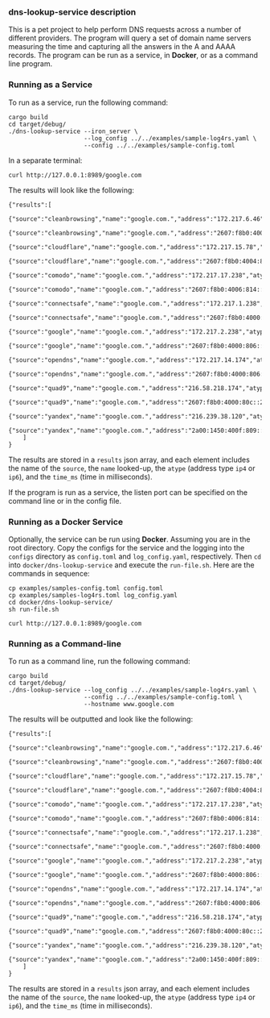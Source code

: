 ### dns-lookup-service description

This is a pet project to help perform DNS requests across a number of different providers.  The program will query a set of domain name servers measuring the time and capturing all the answers in the A and AAAA records.  The program can be run as a service, in __Docker__, or as a command line program.

### Running as a Service

To run as a service, run the following command:

```
cargo build
cd target/debug/
./dns-lookup-service --iron_server \
                     --log_config ../../examples/sample-log4rs.yaml \
                     --config ../../examples/sample-config.toml

```

In a separate terminal:

```
curl http://127.0.0.1:8989/google.com

```

The results will look like the following:

```
{"results":[
    {"source":"cleanbrowsing","name":"google.com.","address":"172.217.6.46","atype":"ip4","time_ms":38},
    {"source":"cleanbrowsing","name":"google.com.","address":"2607:f8b0:4005:809::200e","atype":"ip6","time_ms":40},
    {"source":"cloudflare","name":"google.com.","address":"172.217.15.78","atype":"ip4","time_ms":17},
    {"source":"cloudflare","name":"google.com.","address":"2607:f8b0:4004:810::200e","atype":"ip6","time_ms":18},
    {"source":"comodo","name":"google.com.","address":"172.217.17.238","atype":"ip4","time_ms":53},
    {"source":"comodo","name":"google.com.","address":"2607:f8b0:4006:814::200e","atype":"ip6","time_ms":51},
    {"source":"connectsafe","name":"google.com.","address":"172.217.1.238","atype":"ip4","time_ms":20},
    {"source":"connectsafe","name":"google.com.","address":"2607:f8b0:4000:80b::200e","atype":"ip6","time_ms":20},
    {"source":"google","name":"google.com.","address":"172.217.2.238","atype":"ip4","time_ms":26},
    {"source":"google","name":"google.com.","address":"2607:f8b0:4000:806::200e","atype":"ip6","time_ms":27},
    {"source":"opendns","name":"google.com.","address":"172.217.14.174","atype":"ip4","time_ms":16},
    {"source":"opendns","name":"google.com.","address":"2607:f8b0:4000:806::200e","atype":"ip6","time_ms":23},
    {"source":"quad9","name":"google.com.","address":"216.58.218.174","atype":"ip4","time_ms":15},
    {"source":"quad9","name":"google.com.","address":"2607:f8b0:4000:80c::200e","atype":"ip6","time_ms":16},
    {"source":"yandex","name":"google.com.","address":"216.239.38.120","atype":"ip4","time_ms":161},
    {"source":"yandex","name":"google.com.","address":"2a00:1450:400f:809::200e","atype":"ip6","time_ms":159}
    ]
}
```

The results are stored in a `results` json array, and each element includes the name of the `source`, the `name` looked-up,
the `atype` (address type `ip4` or `ip6`), and the `time_ms` (time in milliseconds).

If the program is run as a service, the listen port can be specified on the command line or in the config file.

### Running as a Docker Service

Optionally, the service can be run using __Docker__.  Assuming you are in the root directory. Copy the configs for the service and the logging into the `configs` directory as `config.toml` and `log_config.yaml`, respectively.  Then `cd` into `docker/dns-lookup-service` and execute the `run-file.sh`.  Here are the commands in sequence:

```
cp examples/samples-config.toml config.toml
cp examples/samples-log4rs.toml log_config.yaml
cd docker/dns-lookup-service/
sh run-file.sh

curl http://127.0.0.1:8989/google.com

```  

### Running as a Command-line

To run as a command line, run the following command:

```
cargo build
cd target/debug/
./dns-lookup-service --log_config ../../examples/sample-log4rs.yaml \
                     --config ../../examples/sample-config.toml \
                     --hostname www.google.com

```

The results will be outputted and look like the following:

```
{"results":[
    {"source":"cleanbrowsing","name":"google.com.","address":"172.217.6.46","atype":"ip4","time_ms":38},
    {"source":"cleanbrowsing","name":"google.com.","address":"2607:f8b0:4005:809::200e","atype":"ip6","time_ms":40},
    {"source":"cloudflare","name":"google.com.","address":"172.217.15.78","atype":"ip4","time_ms":17},
    {"source":"cloudflare","name":"google.com.","address":"2607:f8b0:4004:810::200e","atype":"ip6","time_ms":18},
    {"source":"comodo","name":"google.com.","address":"172.217.17.238","atype":"ip4","time_ms":53},
    {"source":"comodo","name":"google.com.","address":"2607:f8b0:4006:814::200e","atype":"ip6","time_ms":51},
    {"source":"connectsafe","name":"google.com.","address":"172.217.1.238","atype":"ip4","time_ms":20},
    {"source":"connectsafe","name":"google.com.","address":"2607:f8b0:4000:80b::200e","atype":"ip6","time_ms":20},
    {"source":"google","name":"google.com.","address":"172.217.2.238","atype":"ip4","time_ms":26},
    {"source":"google","name":"google.com.","address":"2607:f8b0:4000:806::200e","atype":"ip6","time_ms":27},
    {"source":"opendns","name":"google.com.","address":"172.217.14.174","atype":"ip4","time_ms":16},
    {"source":"opendns","name":"google.com.","address":"2607:f8b0:4000:806::200e","atype":"ip6","time_ms":23},
    {"source":"quad9","name":"google.com.","address":"216.58.218.174","atype":"ip4","time_ms":15},
    {"source":"quad9","name":"google.com.","address":"2607:f8b0:4000:80c::200e","atype":"ip6","time_ms":16},
    {"source":"yandex","name":"google.com.","address":"216.239.38.120","atype":"ip4","time_ms":161},
    {"source":"yandex","name":"google.com.","address":"2a00:1450:400f:809::200e","atype":"ip6","time_ms":159}
    ]
}
```

The results are stored in a `results` json array, and each element includes the name of the `source`, the `name` looked-up,
the `atype` (address type `ip4` or `ip6`), and the `time_ms` (time in milliseconds).

